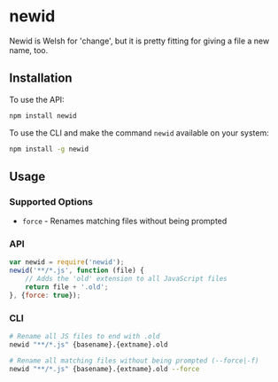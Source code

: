 # newid
Newid is Welsh for 'change', but it is pretty fitting for giving a file a new name, too.

## Installation
To use the API:

```bash
npm install newid
```

To use the CLI and make the command `newid` available on your system:
```bash
npm install -g newid
```

## Usage

### Supported Options
* `force` - Renames matching files without being prompted

### API
```javascript
var newid = require('newid');
newid('**/*.js', function (file) {
	// Adds the 'old' extension to all JavaScript files
	return file + '.old';
}, {force: true});
```

### CLI
```bash
# Rename all JS files to end with .old
newid "**/*.js" {basename}.{extname}.old

# Rename all matching files without being prompted (--force|-f)
newid "**/*.js" {basename}.{extname}.old --force
```
